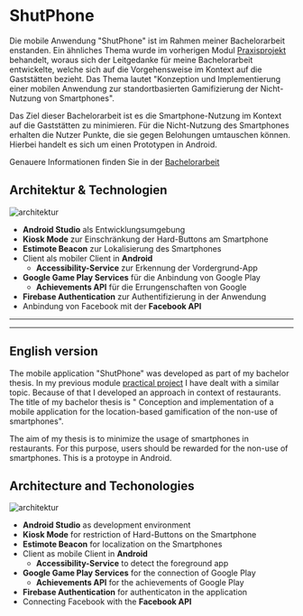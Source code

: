 # ShutPhone
Die mobile Anwendung "ShutPhone" ist im Rahmen meiner Bachelorarbeit enstanden. 
Ein ähnliches Thema wurde im vorherigen Modul [Praxisprojekt](https://github.com/PhiHaiDinh/ShutApps) behandelt, woraus sich der Leitgedanke für meine Bachelorarbeit entwickelte, welche sich auf die Vorgehensweise im Kontext auf die Gaststätten bezieht. 
Das Thema lautet "Konzeption und Implementierung einer mobilen Anwendung zur standortbasierten Gamifizierung der Nicht-Nutzung von Smartphones". 


Das Ziel dieser Bachelorarbeit ist es die Smartphone-Nutzung im Kontext auf die Gaststätten zu minimieren. 
Für die Nicht-Nutzung des Smartphones erhalten die Nutzer Punkte, die sie gegen Belohungen umtauschen können. 
Hierbei handelt es sich um einen Prototypen in Android. 
 
Genauere Informationen finden Sie in der [Bachelorarbeit](https://github.com/PhiHaiDinh/ShutPhone/blob/master/BA_ShutPhone_Vu_Phi_Hai_Dinh.pdf)

## Architektur & Technologien
![architektur](https://user-images.githubusercontent.com/38287483/38677541-da8818b2-3e5e-11e8-94ec-68bf5bfd7ac5.jpg)

* **Android Studio** als Entwicklungsumgebung
* **Kiosk Mode** zur Einschränkung der Hard-Buttons am Smartphone
* **Estimote Beacon** zur Lokalisierung des Smartphones
* Client als mobiler Client in **Android**
  * **Accessibility-Service** zur Erkennung der Vordergrund-App
* **Google Game Play Services** für die Anbindung von Google Play
  * **Achievements API** für die Errungenschaften von Google
* **Firebase Authentication** zur Authentifizierung in der Anwendung
* Anbindung von Facebook mit der **Facebook API**

-------------------
-------------------

## English version

The mobile application "ShutPhone" was developed as part of my bachelor thesis. In my previous module [practical project](https://github.com/PhiHaiDinh/ShutApps) I have dealt with a similar topic. Because of that I developed an approach in context of restaurants.  
The title of my bachelor thesis is "
Conception and implementation of a mobile application for the location-based gamification of the non-use of smartphones".

The aim of my thesis is to minimize the usage of smartphones in restaurants. 
For this purpose, users should be rewarded for the non-use of smartphones.
This is a protoype in Android. 

## Architecture and Techonologies
![architektur](https://user-images.githubusercontent.com/38287483/38677541-da8818b2-3e5e-11e8-94ec-68bf5bfd7ac5.jpg)

* **Android Studio** as development environment
* **Kiosk Mode** for restriction of Hard-Buttons on the Smartphone
* **Estimote Beacon** for localization on the Smartphones
* Client as mobile Client in **Android**
  * **Accessibility-Service** to detect the foreground app
* **Google Game Play Services** for the connection of Google Play
  * **Achievements API** for the achievements of Google Play
* **Firebase Authentication** for authenticaton in the application
* Connecting Facebook with the **Facebook API**
